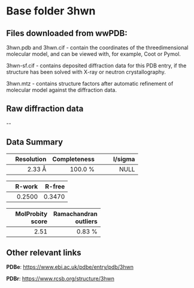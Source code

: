# Base folder 3hwn

## Files downloaded from wwPDB:

3hwn.pdb and 3hwn.cif - contain the coordinates of the threedimensional molecular model, and can be viewed with, for example, Coot or Pymol.

3hwn-sf.cif - contains deposited diffraction data for this PDB entry, if the structure has been solved with X-ray or neutron crystallography.

3hwn.mtz - contains structure factors after automatic refinement of molecular model against the diffraction data.

## Raw diffraction data

--<br> 

## Data Summary
|   | Resolution | Completeness| I/sigma |
|---|-------------:|----------------:|--------------:|
|   |2.33 Å|100.0 %|<img width=50/>NULL |

|   | **R-work**| **R-free**   
|---|-------------:|----------------:|           
||0.2500|0.3470|

|   |**MolProbity<br>score**| **Ramachandran<br>outliers** 
|---|-------------:|----------------:|
||2.51|0.83 %|

## Other relevant links 
**PDBe**:  https://www.ebi.ac.uk/pdbe/entry/pdb/3hwn
 
**PDBr**: https://www.rcsb.org/structure/3hwn 

